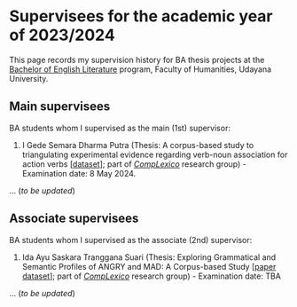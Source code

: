 # Supervisees for the academic year of 2023/2024

This page records my supervision history for BA thesis projects at the [Bachelor of English Literature](https://sasing.unud.ac.id/) program, Faculty of Humanities, Udayana University.

## Main supervisees

BA students whom I supervised as the main (1st) supervisor:

1. I Gede Semara Dharma Putra (Thesis: A corpus-based study to triangulating experimental evidence regarding verb-noun association for action verbs [[dataset](https://doi.org/10.5281/zenodo.11123592)]; part of [*CompLexico*](https://github.com/complexico) research group) - Examination date: 8 May 2024.

... (*to be updated*)

## Associate supervisees

BA students whom I supervised as the associate (2nd) supervisor:

1. Ida Ayu Saskara Tranggana Suari (Thesis: Exploring Grammatical and Semantic Profiles of ANGRY and MAD: A Corpus-based Study [[paper dataset](https://doi.org/10.5281/zenodo.11108458)]; part of [*CompLexico*](https://github.com/complexico) research group) - Examination date: TBA

... (*to be updated*)
